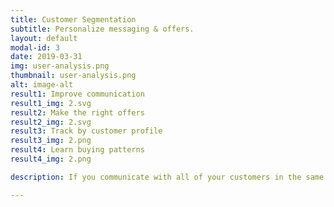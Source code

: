 ```yaml
---
title: Customer Segmentation
subtitle: Personalize messaging & offers.
layout: default
modal-id: 3
date: 2019-03-31
img: user-analysis.png
thumbnail: user-analysis.png
alt: image-alt
result1: Improve communication  
result1_img: 2.svg
result2: Make the right offers
result2_img: 2.svg
result3: Track by customer profile
result3_img: 2.png
result4: Learn buying patterns
result4_img: 2.png

description: If you communicate with all of your customers in the same way, it's time to update your strategy. Our tools segment your customers into distinct groups, so you can talk more personally with each person. We can also supplement your existing data and build tools to automate that process moving forward.

---
```

